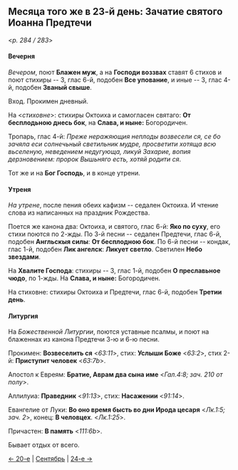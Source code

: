 
## Месяца того же в 23-й день: Зачатие святого Иоанна Предтечи

<*p. 284 / 283*>

#### Вечерня

*Вечером*, поют **Блажен муж**, а на **Господи воззвах** ставят 6 стихов и поют стихиры -- 3, глас 6-й, 
подобен **Все упование**, и иные -- 3, глас 4-й, подобен **Званый свыше**.
 
Вход. Прокимен дневный. 
 
На <*стиховне*>: стихиры Октоиха и самогласен святаго: **От бесплодьною днесь бок**, 
на **Слава, и ныне:** Богородичен.

Тропарь, глас 4-й: *Преже неражяющия неплоды возвесели ся, се бо зачяла еси солнечьный светильник мудре, 
просветити хотяща всю вьселеную, неведением недугующа, ликуй Захарие, вопия дерзновением: пророк Вышьняго 
есть, хотяй родити ся*. 

Тот же и на **Бог Господь**, и в конце утрени. 

#### Утреня

*На утрене*, после пения обеих кафизм -- седален Октоиха. 
И чтение слова из написанных на праздник Рождества. 

Поется же канона два: Октоиха, и святого, глас 6-й: **Яко по суху**, его стихи поются по 2-жды. 
По 3-й песни -- седален Предтечи, глас 6-й, подобен **Англьскыя силы**: **От бесплодною бок**. 
По 6-й песни -- кондак, глас 1-й, подобен **Лик ангелск**: **Ликует светло**. 
Светилен **Небо звездами**.

На **Хвалите Господа**: стихиры -- 3, глас 1-й, подобен **О преславьное чюдо**, по 1-жды.
На **Слава, и ныне:** Богородичен. 

На стиховне: стихиры Октоиха и Предтечи, глас 6-й, подобен **Третии день**.

#### Литургия

На *Божественной Литургии*, поются уставные псалмы, и поют на блаженнах из канона Предтечи 3-ю и 6-ю песни. 

Прокимен: **Возвеселить ся** <*63:11*>, стих: **Услыши Боже** <*63:2*>, стих 2-й: **Приступит человек** <*63:7b*>. 

Апостол к Евреям: **Братие, Аврам два сына име** <*Гал.4:8; зач. 210 от полу*>. 
 
Аллилуиа: **Праведник** <*91:13*>, стих: **Насажении** <*91:14*>. 
 
Евангелие от Луки: **Во оно время бысть во дни Ирода цесаря** <*Лк.1:5; зач. 2*>, конец: **В человцех**. <*Лк.1:25*>.

Причастен: **В память** <*111:6b*>.

Бывает отдых от всего.

[← 20-е](09_20_AST.ru.md) | [Сентябрь](README.md#23-й) | [24-е →](09_24_AST.ru.md)
